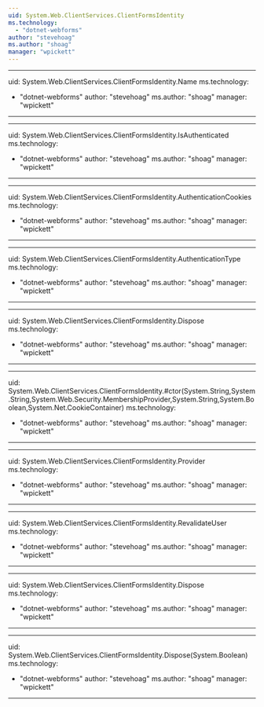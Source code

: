 ```yaml
---
uid: System.Web.ClientServices.ClientFormsIdentity
ms.technology: 
  - "dotnet-webforms"
author: "stevehoag"
ms.author: "shoag"
manager: "wpickett"
---
```


---
uid: System.Web.ClientServices.ClientFormsIdentity.Name
ms.technology: 
  - "dotnet-webforms"
author: "stevehoag"
ms.author: "shoag"
manager: "wpickett"
---

---
uid: System.Web.ClientServices.ClientFormsIdentity.IsAuthenticated
ms.technology: 
  - "dotnet-webforms"
author: "stevehoag"
ms.author: "shoag"
manager: "wpickett"
---

---
uid: System.Web.ClientServices.ClientFormsIdentity.AuthenticationCookies
ms.technology: 
  - "dotnet-webforms"
author: "stevehoag"
ms.author: "shoag"
manager: "wpickett"
---

---
uid: System.Web.ClientServices.ClientFormsIdentity.AuthenticationType
ms.technology: 
  - "dotnet-webforms"
author: "stevehoag"
ms.author: "shoag"
manager: "wpickett"
---

---
uid: System.Web.ClientServices.ClientFormsIdentity.Dispose
ms.technology: 
  - "dotnet-webforms"
author: "stevehoag"
ms.author: "shoag"
manager: "wpickett"
---

---
uid: System.Web.ClientServices.ClientFormsIdentity.#ctor(System.String,System.String,System.Web.Security.MembershipProvider,System.String,System.Boolean,System.Net.CookieContainer)
ms.technology: 
  - "dotnet-webforms"
author: "stevehoag"
ms.author: "shoag"
manager: "wpickett"
---

---
uid: System.Web.ClientServices.ClientFormsIdentity.Provider
ms.technology: 
  - "dotnet-webforms"
author: "stevehoag"
ms.author: "shoag"
manager: "wpickett"
---

---
uid: System.Web.ClientServices.ClientFormsIdentity.RevalidateUser
ms.technology: 
  - "dotnet-webforms"
author: "stevehoag"
ms.author: "shoag"
manager: "wpickett"
---

---
uid: System.Web.ClientServices.ClientFormsIdentity.Dispose
ms.technology: 
  - "dotnet-webforms"
author: "stevehoag"
ms.author: "shoag"
manager: "wpickett"
---

---
uid: System.Web.ClientServices.ClientFormsIdentity.Dispose(System.Boolean)
ms.technology: 
  - "dotnet-webforms"
author: "stevehoag"
ms.author: "shoag"
manager: "wpickett"
---
